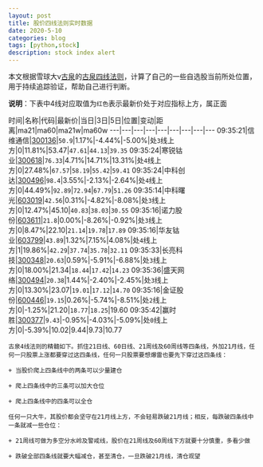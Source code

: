 ```yaml
---
layout: post
title: 股价四线法则实时数据
date: 2020-5-10
categories: blog
tags: [python,stock]
description: stock index alert
---
```



本文根据雪球大v[古泉](https://xueqiu.com/u/7148646888)的[古泉四线法则](https://xueqiu.com/7148646888/130498192)，计算了自己的一些自选股当前所处位置，用于持续追踪验证，帮助自己进行判断。

**说明**：下表中4线对应取值为`红色`表示最新价处于对应指标上方，属正面

时间|名称|代码|最新价|当日|3日|5日|位置|变动|距离|ma21|ma60|ma21w|ma60w
---|---|---|---|---|---|---|---|---
09:35:21|信维通信|[300136](https://xueqiu.com/S/SZ300136)|`50.9`|1.17%|-4.44%|-5.00%|处`3`线上方|0|11.81%|53.47|`47.61`|`44.13`|`39.35`
09:35:24|寒锐钴业|[300618](https://xueqiu.com/S/SZ300618)|`76.33`|4.71%|14.71%|13.31%|处`4`线上方|0|27.48%|`67.57`|`58.19`|`55.42`|`59.41`
09:35:24|中科创达|[300496](https://xueqiu.com/S/SZ300496)|`98.4`|3.55%|-2.13%|-2.64%|处`4`线上方|0|44.49%|`92.89`|`72.94`|`67.79`|`51.26`
09:35:14|中科曙光|[603019](https://xueqiu.com/S/SH603019)|`42.56`|0.31%|-4.82%|-8.08%|处`3`线上方|0|12.47%|45.10|`40.83`|`38.03`|`30.55`
09:35:16|诺力股份|[603611](https://xueqiu.com/S/SH603611)|`21.8`|0.00%|-8.26%|-0.92%|处`3`线上方|0|8.47%|22.10|`21.14`|`19.78`|`17.89`
09:35:16|华友钴业|[603799](https://xueqiu.com/S/SH603799)|`43.89`|1.32%|7.15%|4.08%|处`4`线上方|1|19.86%|`42.29`|`37.74`|`35.78`|`32.11`
09:35:33|长亮科技|[300348](https://xueqiu.com/S/SZ300348)|`20.63`|0.59%|-5.91%|-6.88%|处`3`线上方|0|18.00%|21.34|`18.44`|`17.42`|`14.23`
09:35:36|盛天网络|[300494](https://xueqiu.com/S/SZ300494)|`20.38`|1.44%|-2.40%|-2.45%|处`3`线上方|0|13.30%|23.07|`19.01`|`17.12`|`14.70`
09:35:16|金证股份|[600446](https://xueqiu.com/S/SH600446)|`19.15`|0.26%|-5.74%|-8.51%|处`2`线上方|0|-1.25%|21.20|`18.77`|`18.25`|19.60
09:35:42|赢时胜|[300377](https://xueqiu.com/S/SZ300377)|`9.43`|-0.95%|-4.03%|-5.09%|处`0`线上方|0|-5.39%|10.02|9.44|9.73|10.77

```
古泉4线法则的精髓如下。抓住21日线、60日线、21周线及60周线等四条线，外加21月线，任何一只股票上涨都要穿过这四条线，任何一只股票要想爆雷也要先下穿过这四条线：

+ 当股价爬上四条线中的两条可以少量建仓

+ 爬上四条线中的三条可以加大仓位

+ 爬上四条线中的四条可以全仓

任何一只大牛，其股价都会坚守在21月线上方，不会轻易跌破21月线；相反，每跌破四条线中一条就减一些仓位：

+ 21周线可做为多空分水岭及警戒线，股价在21周线及60周线下方就要十分慎重，多看少做

+ 跌破全部四条线就要大幅减仓，甚至清仓，一旦跌破21月线，清仓观望
```